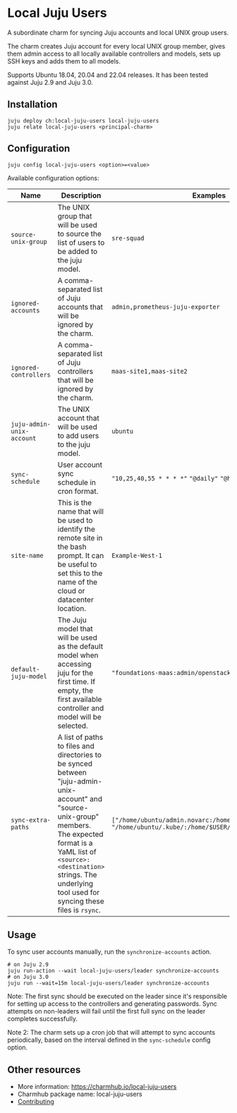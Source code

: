 # Local Juju Users

A subordinate charm for syncing Juju accounts and local UNIX group users.

The charm creates Juju account for every local UNIX group member, gives them admin access to all locally available controllers and models, sets up SSH keys and adds them to all models.

Supports Ubuntu 18.04, 20.04 and 22.04 releases. It has been tested against Juju 2.9 and Juju 3.0.

## Installation

```shell
juju deploy ch:local-juju-users local-juju-users
juju relate local-juju-users <principal-charm>
```

## Configuration

```shell
juju config local-juju-users <option>=<value>
```

Available configuration options:

| Name | Description | Examples | Default |
|---|---|---|---|
| `source-unix-group` | The UNIX group that will be used to source the list of users to be added to the juju model. | `sre-squad` | `ubuntu` |
| `ignored-accounts` | A comma-separated list of Juju accounts that will be ignored by the charm. | `admin,prometheus-juju-exporter` | `admin` |
| `ignored-controllers` | A comma-separated list of Juju controllers that will be ignored by the charm. | `maas-site1,maas-site2` | `""` |
| `juju-admin-unix-account` | The UNIX account that will be used to add users to the juju model. | `ubuntu` | `ubuntu` |
| `sync-schedule` | User account sync schedule in cron format. | `"10,25,40,55 * * * *"` `"@daily"` `"@hourly"` | `"@daily"` |
| `site-name` | This is the name that will be used to identify the remote site in the bash prompt. It can be useful to set this to the name of the cloud or datacenter location. | `Example-West-1` | `Juju` |
| `default-juju-model` | The Juju model that will be used as the default model when accessing juju for the first time. If empty, the first available controller and model will be selected. | `"foundations-maas:admin/openstack"` | `""` |
| `sync-extra-paths` | A list of paths to files and directories to be synced between "juju-admin-unix-account" and "source-unix-group" members. The expected format is a YaML list of `<source>:<destination>` strings. The underlying tool used for syncing these files is `rsync`.  | `["/home/ubuntu/admin.novarc:/home/$USER/admin.novarc", "/home/ubuntu/.kube/:/home/$USER/.kube"]` | `""` |

## Usage

To sync user accounts manually, run the `synchronize-accounts` action.

```shell
# on Juju 2.9
juju run-action --wait local-juju-users/leader synchronize-accounts
# on Juju 3.0
juju run --wait=15m local-juju-users/leader synchronize-accounts
```

Note: The first sync should be executed on the leader since it's responsible for setting up access to the controllers and generating passwords. Sync attempts on non-leaders will fail until the first full sync on the leader completes successfully.

Note 2: The charm sets up a cron job that will attempt to sync accounts periodically, based on the interval defined in the `sync-schedule` config option.

## Other resources

- More information: https://charmhub.io/local-juju-users
- Charmhub package name: local-juju-users
- [Contributing](CONTRIBUTING.md)
